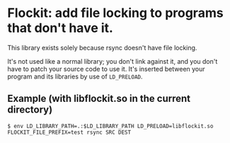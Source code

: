 # Flockit: add file locking to programs that don't have it.

This library exists solely because rsync doesn't have file locking.

It's not used like a normal library; you don't link against it, and
you don't have to patch your source code to use it. It's inserted
between your program and its libraries by use of `LD_PRELOAD`.

## Example (with libflockit.so in the current directory)
`$ env LD_LIBRARY_PATH=.:$LD_LIBRARY_PATH LD_PRELOAD=libflockit.so FLOCKIT_FILE_PREFIX=test rsync SRC DEST`